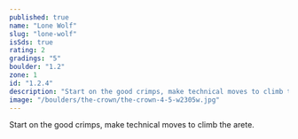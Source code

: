 ```yaml
---
published: true
name: "Lone Wolf"
slug: "lone-wolf"
isSds: true
rating: 2
gradings: "5"
boulder: "1.2"
zone: 1
id: "1.2.4"
description: "Start on the good crimps, make technical moves to climb the arete."
image: "/boulders/the-crown/the-crown-4-5-w2305w.jpg"
---
```


Start on the good crimps, make technical moves to climb the arete.
